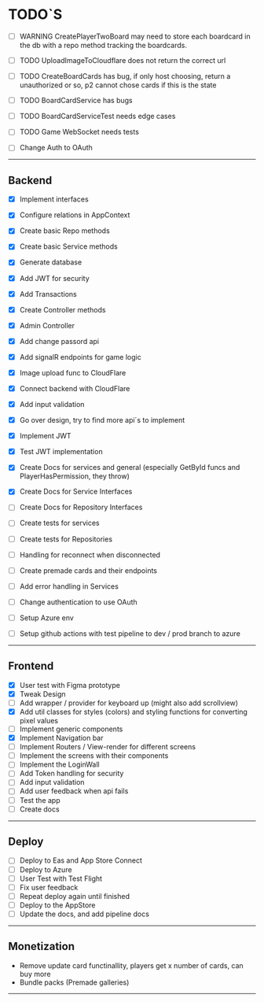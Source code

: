 # TODO`S

- [ ] WARNING CreatePlayerTwoBoard may need to store each boardcard in the db with a repo method tracking the boardcards.

- [ ] TODO UploadImageToCloudflare does not return the correct url
- [ ] TODO CreateBoardCards has bug, if only host choosing, return a unauthorized or so, p2 cannot chose cards if this is the state
- [ ] TODO BoardCardService has bugs
- [ ] TODO BoardCardServiceTest needs edge cases
- [ ] TODO Game WebSocket needs tests
- [ ] Change Auth to OAuth

<hr />

## Backend

- [x] Implement interfaces
- [x] Configure relations in AppContext
- [x] Create basic Repo methods
- [x] Create basic Service methods
- [x] Generate database
- [x] Add JWT for security
- [x] Add Transactions
- [x] Create Controller methods
- [x] Admin Controller
- [x] Add change passord api
- [x] Add signalR endpoints for game logic
- [x] Image upload func to CloudFlare
- [x] Connect backend with CloudFlare
- [x] Add input validation
- [x] Go over design, try to find more api´s to implement
- [x] Implement JWT
- [x] Test JWT implementation
- [x] Create Docs for services and general (especially GetById funcs and PlayerHasPermission, they throw)
- [x] Create Docs for Service Interfaces
- [ ] Create Docs for Repository Interfaces
- [ ] Create tests for services
- [ ] Create tests for Repositories
- [ ] Handling for reconnect when disconnected
- [ ] Create premade cards and their endpoints
- [ ] Add error handling in Services

- [ ] Change authentication to use OAuth
- [ ] Setup Azure env
- [ ] Setup github actions with test pipeline to dev / prod branch to azure

<hr />

## Frontend

- [x] User test with Figma prototype
- [x] Tweak Design
- [ ] Add wrapper / provider for keyboard up (might also add scrollview)
- [x] Add util classes for styles (colors) and styling functions for converting pixel values
- [ ] Implement generic components
- [x] Implement Navigation bar
- [ ] Implement Routers / View-render for different screens
- [ ] Implement the screens with their components
- [ ] Implement the LoginWall
- [ ] Add Token handling for security
- [ ] Add input validation
- [ ] Add user feedback when api fails
- [ ] Test the app
- [ ] Create docs

<hr />

## Deploy

- [ ] Deploy to Eas and App Store Connect
- [ ] Deploy to Azure
- [ ] User Test with Test Flight
- [ ] Fix user feedback
- [ ] Repeat deploy again until finished
- [ ] Deploy to the AppStore
- [ ] Update the docs, and add pipeline docs

<hr />

## Monetization

- Remove update card functinallity, players get x number of cards, can buy more
- Bundle packs (Premade galleries)

<hr />

